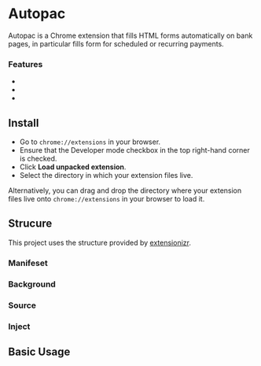 # Autopac
Autopac is a Chrome extension that fills HTML forms automatically on bank pages, in particular fills form for scheduled or recurring payments.

### Features
* 
*
*

## Install

* Go to ```chrome://extensions``` in your browser. 
* Ensure that the Developer mode checkbox in the top right-hand corner is checked.
* Click **Load unpacked extension**.
* Select the directory in which your extension files live.

Alternatively, you can drag and drop the directory where your extension files live onto ```chrome://extensions``` in your browser to load it. 

## Strucure

This project uses the structure provided by [extensionizr](https://extensionizr.com).

### Manifeset

### Background

### Source

### Inject

## Basic Usage
